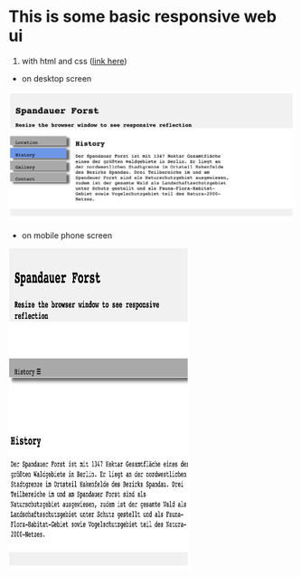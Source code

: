 # This is some basic responsive web ui 

1. with html and css ([link here](https://xs-hua.github.io/RESPONSIVE-WEB-UI/index-01.html))

- on desktop screen

![normal screen](./images/index-01-normal-screen.png)

- on mobile phone screen

<img src="./images/index-01-small-screen.png" width='320' height='568'/>
